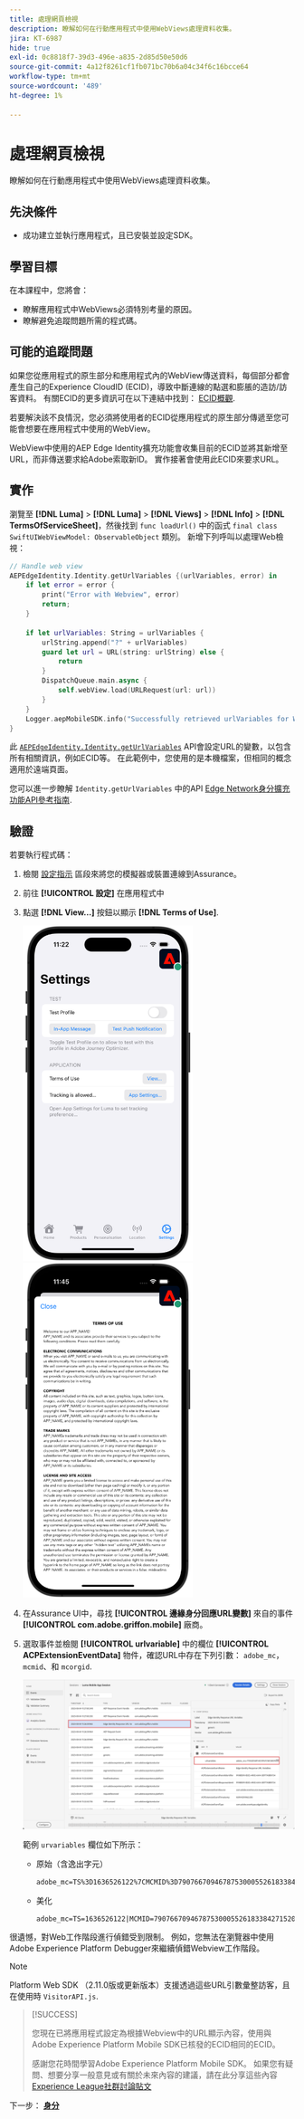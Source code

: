 ```yaml
---
title: 處理網頁檢視
description: 瞭解如何在行動應用程式中使用WebViews處理資料收集。
jira: KT-6987
hide: true
exl-id: 0c8818f7-39d3-496e-a835-2d85d50e50d6
source-git-commit: 4a12f8261cf1fb071bc70b6a04c34f6c16bcce64
workflow-type: tm+mt
source-wordcount: '489'
ht-degree: 1%

---
```


# 處理網頁檢視

瞭解如何在行動應用程式中使用WebViews處理資料收集。

## 先決條件

* 成功建立並執行應用程式，且已安裝並設定SDK。

## 學習目標

在本課程中，您將會：

* 瞭解應用程式中WebViews必須特別考量的原因。
* 瞭解避免追蹤問題所需的程式碼。

## 可能的追蹤問題

如果您從應用程式的原生部分和應用程式內的WebView傳送資料，每個部分都會產生自己的Experience CloudID (ECID)，導致中斷連線的點選和膨脹的造訪/訪客資料。 有關ECID的更多資訊可在以下連結中找到： [ECID概觀](https://experienceleague.adobe.com/docs/experience-platform/identity/ecid.html?lang=en).

若要解決該不良情況，您必須將使用者的ECID從應用程式的原生部分傳遞至您可能會想要在應用程式中使用的WebView。

WebView中使用的AEP Edge Identity擴充功能會收集目前的ECID並將其新增至URL，而非傳送要求給Adobe索取新ID。 實作接著會使用此ECID來要求URL。

## 實作

瀏覽至 **[!DNL Luma]** > **[!DNL Luma]** > **[!DNL Views]** > **[!DNL Info]** > **[!DNL TermsOfServiceSheet]**，然後找到 `func loadUrl()` 中的函式 `final class SwiftUIWebViewModel: ObservableObject` 類別。 新增下列呼叫以處理Web檢視：

```swift
// Handle web view
AEPEdgeIdentity.Identity.getUrlVariables {(urlVariables, error) in
    if let error = error {
        print("Error with Webview", error)
        return;
    }
    
    if let urlVariables: String = urlVariables {
        urlString.append("?" + urlVariables)
        guard let url = URL(string: urlString) else {
            return
        }
        DispatchQueue.main.async {
            self.webView.load(URLRequest(url: url))
        }
    }
    Logger.aepMobileSDK.info("Successfully retrieved urlVariables for WebView, final URL: \(urlString)")
}
```

此 [`AEPEdgeIdentity.Identity.getUrlVariables`](https://developer.adobe.com/client-sdks/documentation/identity-for-edge-network/api-reference/#geturlvariables) API會設定URL的變數，以包含所有相關資訊，例如ECID等。 在此範例中，您使用的是本機檔案，但相同的概念適用於遠端頁面。

您可以進一步瞭解 `Identity.getUrlVariables` 中的API [Edge Network身分擴充功能API參考指南](https://developer.adobe.com/client-sdks/documentation/identity-for-edge-network/api-reference/#geturlvariables).

## 驗證

若要執行程式碼：

1. 檢閱 [設定指示](assurance.md#connecting-to-a-session) 區段來將您的模擬器或裝置連線到Assurance。
1. 前往 **[!UICONTROL 設定]** 在應用程式中
1. 點選 **[!DNL View...]** 按鈕以顯示 **[!DNL Terms of Use]**.

   <img src="./assets/tou1.png" width="300" /> <img src="./assets/tou2.png" width="300" />

1. 在Assurance UI中，尋找 **[!UICONTROL 邊緣身分回應URL變數]** 來自的事件 **[!UICONTROL com.adobe.griffon.mobile]** 廠商。
1. 選取事件並檢閱 **[!UICONTROL urlvariable]** 中的欄位 **[!UICONTROL ACPExtensionEventData]** 物件，確認URL中存在下列引數： `adobe_mc`， `mcmid`、和 `mcorgid`.

   ![webview驗證](assets/webview-validation.png)

   範例 `urvariables` 欄位如下所示：

   * 原始（含逸出字元）

     ```html
     adobe_mc=TS%3D1636526122%7CMCMID%3D79076670946787530005526183384271520749%7CMCORGID%3D7ABB3E6A5A7491460A495D61%40AdobeOrg
     ```

   * 美化

     ```html
     adobe_mc=TS=1636526122|MCMID=79076670946787530005526183384271520749|MCORGID=7ABB3E6A5A7491460A495D61@AdobeOrg
     ```

很遺憾，對Web工作階段進行偵錯受到限制。 例如，您無法在瀏覽器中使用Adobe Experience Platform Debugger來繼續偵錯Webview工作階段。

>[!NOTE]
>
>Platform Web SDK （2.11.0版或更新版本）支援透過這些URL引數彙整訪客，且在使用時 `VisitorAPI.js`.


>[!SUCCESS]
>
>您現在已將應用程式設定為根據Webview中的URL顯示內容，使用與Adobe Experience Platform Mobile SDK已核發的ECID相同的ECID。
>
>感謝您花時間學習Adobe Experience Platform Mobile SDK。 如果您有疑問、想要分享一般意見或有關於未來內容的建議，請在此分享這些內容 [Experience League社群討論貼文](https://experienceleaguecommunities.adobe.com/t5/adobe-experience-platform-data/tutorial-discussion-implement-adobe-experience-cloud-in-mobile/td-p/443796)

下一步： **[身分](identity.md)**
